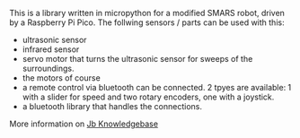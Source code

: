 This is a library written in micropython for a modified SMARS robot, driven by a Raspberry Pi Pico. The follwing sensors / parts can be used with this: 
+ ultrasonic sensor
+ infrared sensor
+ servo motor that turns the ultrasonic sensor for sweeps of the surroundings.
+ the motors of course
+ a remote control via bluetooth can be connected. 2 tpyes are available: 1 with a slider for speed and two rotary encoders, one with a joystick.
+ a bluetooth library that handles the connections. 
  
More information on [Jb Knowledgebase](https://jb-net.eu/bookstack)

